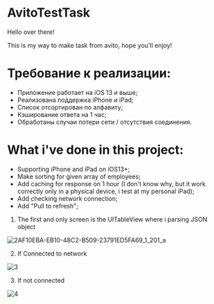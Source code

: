 # AvitoTestTask

Hello over there!

This is my way to make task from avito, hope you'll enjoy!

# Требование к реализации:
- Приложение работает на iOS 13 и выше;
- Реализована поддержка iPhone и iPad;
- Список отсортирован по алфавиту;
- Кэширование ответа на 1 час;
- Обработаны случаи потери сети / отсутствия соединения.

# What i've done in this project:
- Supporting iPhone and iPad on iOS13+;
- Make sorting for given array of employees;
- Add caching for response on 1 hour (I don't know why, 
but it work correctly only in a physical device, i test at my personal iPad);
- Add checking network connection;
- Add "Pull to refresh";

1) The first and only screen is the UITableView where i parsing JSON object

![2AF10EBA-EB10-48C2-B509-23791ED5FA69_1_201_a](https://user-images.githubusercontent.com/60488219/198705923-344eb777-5e9b-437f-bfdb-1696eae7bd8a.jpeg)

2) If Connected to network

![3](https://user-images.githubusercontent.com/60488219/198706664-16cf0f21-ef30-4da6-b7f7-5060b441ff84.jpeg)

3) If not connected

![4](https://user-images.githubusercontent.com/60488219/198707466-c51c79e2-b5b6-444a-955b-3ff1ab86d749.jpeg)

